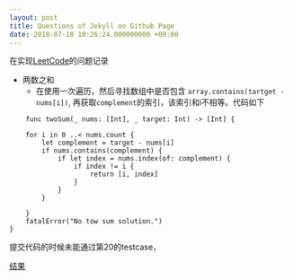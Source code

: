 ```yaml
---
layout: post
title: Questions of Jekyll on Github Page
date: 2018-07-10 10:26:24.000000000 +09:00
---
```


在实现[LeetCode](https://leetcode-cn.com/)的问题记录

* 两数之和
  * 在使用一次遍历，然后寻找数组中是否包含 `array.contains(tartget - nums[i])`, 再获取`complement`的索引，该索引和i不相等。代码如下
   
```
	func twoSum(_ nums: [Int], _ target: Int) -> [Int] {
    
    for i in 0 ..< nums.count {
        let complement = target - nums[i]
        if nums.contains(complement) {
            if let index = nums.index(of: complement) {
                if index != i {
                    return [i, index]
                }
            }
        }
        
    }
    fatalError("No tow sum solution.")
}
```

提交代码的时候未能通过第20的testcase，

[结果]()

